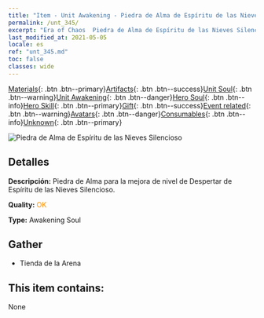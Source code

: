 ```yaml
---
title: "Item - Unit Awakening - Piedra de Alma de Espíritu de las Nieves Silencioso"
permalink: /unt_345/
excerpt: "Era of Chaos  Piedra de Alma de Espíritu de las Nieves Silencioso"
last_modified_at: 2021-05-05
locale: es
ref: "unt_345.md"
toc: false
classes: wide
---
```

 [Materials](/ItemsES/){: .btn .btn--primary}[Artifacts](/ItemsES/Artifacts/){: .btn .btn--success}[Unit Soul](/ItemsES/UnitSoul/){: .btn .btn--warning}[Unit Awakening](/ItemsES/UnitAwakening/){: .btn .btn--danger}[Hero Soul](/ItemsES/HeroSoul/){: .btn .btn--info}[Hero Skill](/ItemsES/HeroSkill/){: .btn .btn--primary}[Gift](/ItemsES/Gift/){: .btn .btn--success}[Event related](/ItemsES/Events/){: .btn .btn--warning}[Avatars](/ItemsES/Avatars/){: .btn .btn--danger}[Consumables](/ItemsES/Consumables/){: .btn .btn--info}[Unknown](/ItemsES/Unknown/){: .btn .btn--primary}

 ![Piedra de Alma de Espíritu de las Nieves Silencioso](/images/u/tia_bingyuansu.jpg)

## Detalles
 **Descripción:** Piedra de Alma para la mejora de nivel de Despertar de Espíritu de las Nieves Silencioso.

 **Quality:** <span style="color: #FF8C00">OK</span>

 **Type:** Awakening Soul

## Gather

*    Tienda de la Arena 

## This item contains:

  None

